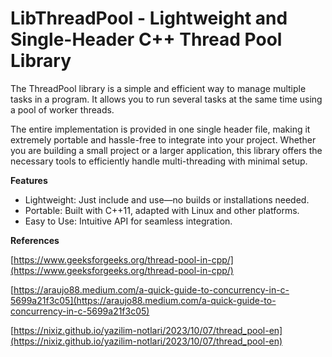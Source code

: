 # LibThreadPool - Lightweight and Single-Header C++ Thread Pool Library

The ThreadPool library is a simple and efficient way to manage multiple tasks in a program. It allows you to run several tasks at the same time using a pool of worker threads.

The entire implementation is provided in one single header file, making it extremely portable and hassle-free to integrate into your project. Whether you are building a small project or a larger application, this library offers the necessary tools to efficiently handle multi-threading with minimal setup.

**Features**

* Lightweight: Just include and use—no builds or installations needed.
* Portable: Built with C++11, adapted with Linux and other platforms.
* Easy to Use: Intuitive API for seamless integration.

**References**

[https://www.geeksforgeeks.org/thread-pool-in-cpp/](https://www.geeksforgeeks.org/thread-pool-in-cpp/)

[https://araujo88.medium.com/a-quick-guide-to-concurrency-in-c-5699a21f3c05](https://araujo88.medium.com/a-quick-guide-to-concurrency-in-c-5699a21f3c05)

[https://nixiz.github.io/yazilim-notlari/2023/10/07/thread_pool-en](https://nixiz.github.io/yazilim-notlari/2023/10/07/thread_pool-en)
